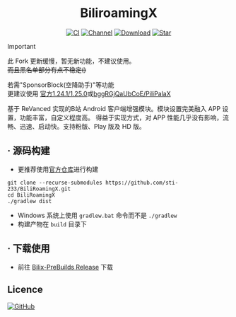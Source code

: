 <div align="center">

# BiliroamingX

[![CI](https://github.com/sti-233/BiliRoamingX/workflows/CI/badge.svg)](https://github.com/sti-233/BiliRoamingX/actions)
[![Channel](https://img.shields.io/badge/Follow-Telegram-blue?logo=telegram)](https://t.me/Aniruf_x)
[![Download](https://img.shields.io/github/downloads/sti-233/Bilix-PreBuilds/total?color=critical&label=Download&logo=data:image/png)](https://github.com/sti-233/BiliRoamingX/releases/latest)
[![Star](https://img.shields.io/github/stars/sti-233/BiliRoamingX?label=Star&color=important&logo=data:image/png)](https://github.com/sti-233/BiliRoamingX)

</div>

> [!IMPORTANT]  
> 此 Fork 更新缓慢，暂无新功能，不建议使用。<br/>
> ~~而且黑名单部分有点不稳定()~~
>
> 若需"SponsorBlock(空降助手)"等功能<br/>
> 更建议使用
> [官方1.24.1/1.25.0](https://t.me/bb_show)或[bggRGjQaUbCoE/PiliPalaX](https://github.com/bggRGjQaUbCoE/PiliPalaX)

基于 ReVanced 实现的B站 Android 客户端增强模块。模块设置完美融入 APP 设置，功能丰富，自定义程度高。
得益于实现方式，对 APP 性能几乎没有影响，流畅、迅速、启动快。支持粉版、Play 版及 HD 版。

## · 源码构建

- 更推荐使用[官方仓库](https://github.com/BiliroamingX/BiliRoamingX)进行构建

```shell
git clone --recurse-submodules https://github.com/sti-233/BiliRoamingX.git
cd BiliRoamingX
./gradlew dist
```
- Windows 系统上使用 `gradlew.bat` 命令而不是 `./gradlew`
- 构建产物在 `build` 目录下

## · 下载使用

- 前往 [Bilix-PreBuilds Release](https://github.com/sti-233/Bilix-PreBuilds/releases/latest) 下载

## Licence

[![GitHub](https://img.shields.io/github/license/sti-233/BiliRoamingX?style=for-the-badge)](https://github.com/sti-233/BiliRoamingX/blob/main/LICENSE)
